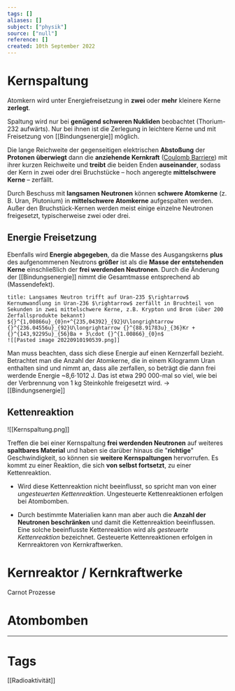 ```yaml
---
tags: []
aliases: []
subject: ["physik"]
source: ["null"]
reference: []
created: 10th September 2022
---
```


# Kernspaltung
Atomkern wird unter Energiefreisetzung in **zwei** oder **mehr** kleinere Kerne **zerlegt**.

Spaltung wird nur bei **genügend schweren Nukliden** beobachtet (Thorium-232 aufwärts).
Nur bei ihnen ist die Zerlegung in leichtere Kerne und mit Freisetzung von [[Bindungsenergie]] möglich.

Die lange Reichweite der gegenseitigen elektrischen **Abstoßung** der **Protonen** **überwiegt** dann die **anziehende Kernkraft** ([Coulomb Barriere](https://de.wikipedia.org/wiki/Coulombwall)) mit ihrer kurzen Reichweite und **treibt** die beiden Enden **auseinander**, sodass der Kern in zwei oder drei Bruchstücke – hoch angeregte **mittelschwere Kerne** – zerfällt.

Durch Beschuss mit **langsamen Neutronen** können **schwere Atomkerne** (z. B. Uran, Plutonium) in **mittelschwere Atomkerne** aufgespalten werden.
Außer den Bruchstück-Kernen werden meist einige einzelne Neutronen freigesetzt, typischerweise zwei oder drei.

## Energie Freisetzung
Ebenfalls wird **Energie abgegeben**, da die Masse des Ausgangskerns **plus** des aufgenommenen Neutrons **größer** ist als die **Masse der entstehenden Kerne** einschließlich der **frei werdenden Neutronen**.
Durch die Änderung der [[Bindungsenergie]] nimmt die Gesamtmasse entsprechend ab (Massendefekt).

```ad-example
title: Langsames Neutron trifft auf Uran-235 $\rightarrow$ Kernumwandlung in Uran-236 $\rightarrow$ zerfällt in Bruchteil von Sekunden in zwei mittelschwere Kerne, z.B. Krypton und Brom (über 200 Zerfallsprodukte bekannt)
${}^{1,00866u}_{0}n+^{235,04392}_{92}U\longrightarrow {}^{236.04556u}_{92}U\longrightarrow {}^{88.91783u}_{36}Kr + {}^{143,92295u}_{56}Ba + 3\cdot {}^{1.00866}_{0}n$
![[Pasted image 20220910190539.png]]
```

Man muss beachten, dass sich diese Energie auf einen Kernzerfall bezieht. Betrachtet man die Anzahl der Atomkerne, die in einem Kilogramm Uran enthalten sind und nimmt an, dass alle zerfallen, so beträgt die dann frei werdende Energie ~8,6⋅1012 J. Das ist etwa 290 000-mal so viel, wie bei der Verbrennung von 1 kg Steinkohle freigesetzt wird. $\rightarrow$ [[Bindungsenergie]]
## Kettenreaktion
![[Kernspaltung.png]]

Treffen die bei einer Kernspaltung **frei werdenden Neutronen** auf weiteres **spaltbares Material** und haben sie darüber hinaus die "**richtige**" Geschwindigkeit, so können sie **weitere Kernspaltungen** hervorrufen.
Es kommt zu einer Reaktion, die sich **von selbst fortsetzt**, zu einer Kettenreaktion.

- Wird diese Kettenreaktion nicht beeinflusst, so spricht man von einer _ungesteuerten Kettenreaktion_.
Ungesteuerte Kettenreaktionen erfolgen bei Atombomben.

- Durch bestimmte Materialien kann man aber auch die **Anzahl der Neutronen beschränken** und damit die Kettenreaktion beeinflussen.
Eine solche beeinflusste Kettenreaktion wird als _gesteuerte Kettenreaktion_ bezeichnet.
Gesteuerte Kettenreaktionen erfolgen in Kernreaktoren von Kernkraftwerken.

# Kernreaktor / Kernkraftwerke
Carnot Prozesse
# Atombomben

---
# Tags
[[Radioaktivität]]